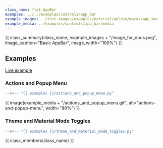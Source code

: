 ```yaml
---
class_name: flet.AppBar
examples: ../../examples/controls/app_bar
example_images: ../test-images/examples/material/golden/macos/app_bar
example_media: ../examples/controls/app_bar/media
---
```


{{ class_summary(class_name, example_images + "/image_for_docs.png", image_caption="Basic AppBar", image_width="100%") }}

## Examples

[Live example](https://flet-controls-gallery.fly.dev/navigation/appbar)

### Actions and Popup Menu

```python
--8<-- "{{ examples }}/actions_and_popup_menu.py"
```

{{ image(example_media + "/actions_and_popup_menu.gif", alt="actions-and-popup-menu", width="80%") }}


### Theme and Material Mode Toggles

```python
--8<-- "{{ examples }}/theme_and_material_mode_toggles.py"
```

{{ class_members(class_name) }}
